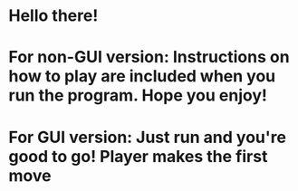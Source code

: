 # Hello there!

# For non-GUI version: Instructions on how to play are included when you run the program. Hope you enjoy!
# For GUI version: Just run and you're good to go! Player makes the first move